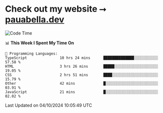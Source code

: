 # Check out my website ⭢ [pauabella.dev](https://pauabella.dev)

<!--START_SECTION:waka-->
![Code Time](http://img.shields.io/badge/Code%20Time-3%2C770%20hrs%2032%20mins-blue)

📊 **This Week I Spent My Time On** 

```text
💬 Programming Languages: 
TypeScript               10 hrs 24 mins      ██████████████░░░░░░░░░░░   57.58 % 
HTML                     3 hrs 26 mins       █████░░░░░░░░░░░░░░░░░░░░   19.05 % 
CSS                      2 hrs 51 mins       ████░░░░░░░░░░░░░░░░░░░░░   15.79 % 
Other                    42 mins             █░░░░░░░░░░░░░░░░░░░░░░░░   03.91 % 
JavaScript               21 mins             █░░░░░░░░░░░░░░░░░░░░░░░░   02.02 % 
```


 Last Updated on 04/10/2024 10:05:49 UTC
<!--END_SECTION:waka-->
